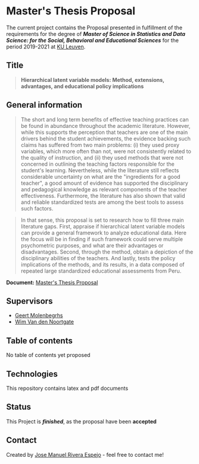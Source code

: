 # Master's Thesis Proposal
The current project contains the Proposal presented in fulfillment of the requirements for the degree of **_Master of Science in Statistics and Data Science: for the Social, Behavioral and Educational Sciences_** for the period 2019-2021 at [KU Leuven](https://onderwijsaanbod.kuleuven.be/2020/opleidingen/e/SC_51016989.htm#bl=02,0201,020101,020102,020103,02010301,02010302,0202,020202,020203,02020301).

## Title

> **Hierarchical latent variable models: Method, extensions, advantages, and educational policy implications**

## General information

> The short and long term benefits of effective teaching practices can be found in abundance throughout the academic literature. However, while this supports the perception that teachers are one of the main drivers behind the student achievements, the evidence backing such claims has suffered from two main problems: (i) they used proxy variables, which more often than not, were not consistently related to the quality of instruction, and (ii) they used methods that were not concerned in outlining the teaching factors responsible for the student's learning. Nevertheless, while the literature still reflects considerable uncertainty on what are the "ingredients for a good teacher", a good amount of evidence has supported the disciplinary and pedagogical knowledge as relevant components of the teacher effectiveness. Furthermore, the literature has also shown that valid and reliable standardized tests are among the best tools to assess such factors. 

> In that sense, this proposal is set to research how to fill three main literature gaps. First, appraise if hierarchical latent variable models can provide a general framework to analyze educational data. Here the focus will be in finding if such framework could serve multiple psychometric purposes, and what are their advantages or disadvantages. Second, through the method, obtain a depiction of the disciplinary abilities of the teachers. And lastly, tests the policy implications of the methods, and its results, in a data composed of repeated large standardized educational assessments from Peru.

**Document:** [Master's Thesis Proposal](https://github.com/jriveraespejo/thesis_proposal/blob/master/proposal_cover.pdf)


## Supervisors
* [Geert Molenbegrhs](https://www.kuleuven.be/wieiswie/nl/person/00056633)
* [Wim Van den Noortgate](https://www.kuleuven.be/wieiswie/nl/person/00006844)


## Table of contents
No table of contents yet proposed


## Technologies
This repository contains latex and pdf documents


## Status
This Project is **_finished_**, as the proposal have been **accepted**


## Contact
Created by [Jose Manuel Rivera Espejo](http://linkedin.com/in/jriveraespejo) - feel free to contact me!
